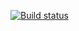 [![Build status](https://ci.appveyor.com/api/projects/status/t5rt44hwamnp7dk8/branch/main?svg=true)](https://ci.appveyor.com/project/Cha1nheart/apc-ci/branch/main)